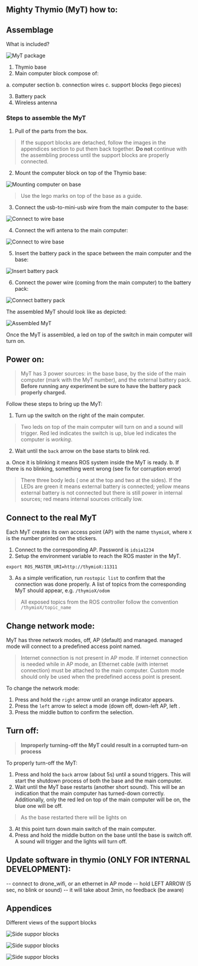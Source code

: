 ## Mighty Thymio (MyT) how to:

## Assemblage 

What is included?

![MyT package](whats_included.png)

1. Thymio base
2. Main computer block compose of:

 a. computer section 
 b. connection wires 
 c. support blocks (lego pieces)

3. Battery pack 
4. Wireless antenna 

### Steps to assemble the MyT

1. Pull of the parts from the box.
> If the support blocks are detached, follow the images in the appendices section to put them back together. **Do not** continue with the assembling process until the support blocks are properly connected.

2. Mount the computer block on top of the Thymio base:

![Mounting computer on base](mount1.png)

> Use the lego marks on top of the base as a guide.

3. Connect the usb-to-mini-usb wire from the main computer to the base:

![Connect to wire base](mount2.png)

4. Connect the wifi antena to the main computer:

![Connect to wire base](mount3.png)

5. Insert the battery pack in the space between the main computer and the base:

![Insert battery pack](mount4.png)

6. Connect the power wire (coming from the main computer) to the battery pack:

![Connect battery pack](mount5.png)

The assembled MyT should look like as depicted:

![Assembled MyT](assembled_myt.png)

Once the MyT is assembled, a led on top of the switch in main computer will turn on. 

## Power on:

> MyT has 3 power sources: in the base base, by the side of the main computer (mark with the MyT number), and the external battery pack. **Before running any experiment be sure to have the battery pack properly charged.**


Follow these steps to bring up the MyT:

1. Turn up the switch on the right of the main computer. 

 > Two leds on top of the main computer will turn on and a sound will trigger. Red led indicates the switch is up, blue led indicates the computer is *working*.
 
2. Wait until the `back` arrow on the base starts to blink red.

  a. Once it is blinking it means ROS system inside the MyT is ready.
  b. If there is no blinking, something went wrong (see fix for corruption error)

> There three body leds ( one at the top and two at the sides). If the LEDs are green it means external battery is connected; yellow means external battery is not connected but there is still power in internal sources; red means internal sources critically low.

## Connect to the real MyT

Each MyT creates its own access point (AP) with the name `thymioX`, where `X` is the number printed on the stickers.

1. Connect to the corresponding AP. Password is `idsia1234`
2. Setup the environment variable to reach the ROS master in the MyT. 

`export ROS_MASTER_URI=http://thymioX:11311`

3. As a simple verification, run `rostopic list` to confirm that the connection was done properly. A list of topics from the corresponding MyT should appear, e.g. `/thymioX/odom`

> All exposed topics from the ROS controller follow the convention `/thymioX/topic_name` 



## Change network mode:

MyT has three network modes, off, AP (default) and managed. managed mode will connect to a predefined access point named.
> Internet connection is not present in AP mode. If internet connection is needed while in AP mode, an Ethernet cable (with internet connection) must be attached to the main computer.
> Custom mode should only be used when the predefined access point is present.

To change the network mode:

1. Press and hold the `right` arrow until an orange indicator appears. 
2. Press the `left` arrow to select a mode (down off, down-left AP, left . 
3. Press the middle button to confirm the selection.

## Turn off:

> **Improperly turning-off the MyT could result in a corrupted turn-on process**

To properly turn-off the MyT:

1. Press and hold the `back` arrow (about 5s) until a sound triggers. This will start the shutdown process of both the base and the main computer.
2. Wait until the MyT base restarts (another short sound). This will be an indication that the main computer has turned-down correctly. Additionally, only the red led on top of the main computer will be on, the blue one will be off.
> As the base restarted there will be lights on 
3. At this point turn down main switch of the main computer.
4. Press and hold the middle button on the base until the base is switch off. A sound will trigger and the lights will turn off.


## Update software in thymio (ONLY FOR INTERNAL DEVELOPMENT):
-- connect to drone_wifi, or an ethernet in AP mode
-- hold LEFT ARROW (5 sec, no blink or sound)
-- it will take about 3min, no feedback (be aware)

## Appendices

Different views of the support blocks 

![Side suppor blocks](blocks_side1.png)

![Side suppor blocks](blocks_side2.png)

![Side suppor blocks](blocks_back3.png)



